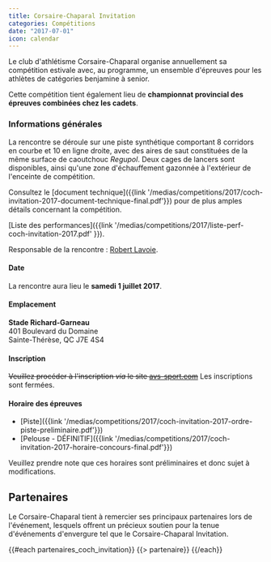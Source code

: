 ```yaml
---
title: Corsaire-Chaparal Invitation
categories: Compétitions
date: "2017-07-01"
icon: calendar
---
```


Le club d'athlétisme Corsaire-Chaparal organise annuellement sa compétition estivale avec, au programme, un ensemble d'épreuves pour les athlètes de catégories benjamine à senior.

Cette compétition tient également lieu de **championnat provincial des épreuves combinées chez les cadets**.

### Informations générales

La rencontre se déroule sur une piste synthétique comportant 8 corridors en courbe et 10 en ligne droite, avec des aires de saut constituées de la même surface de caoutchouc *Regupol*. Deux cages de lancers sont disponibles, ainsi qu'une zone d'échauffement gazonnée à l'extérieur de l'enceinte de compétition.

Consultez le [document technique]({{link '/medias/competitions/2017/coch-invitation-2017-document-technique-final.pdf'}}) pour de plus amples détails concernant la compétition.

[Liste des performances]({{link '/medias/competitions/2017/liste-perf-coch-invitation-2017.pdf' }}).

Responsable de la rencontre : [Robert Lavoie](mailto:robertlecoach@gmail.com).

#### Date

La rencontre aura lieu le **samedi 1 juillet 2017**.

#### Emplacement

**Stade Richard-Garneau**  
401 Boulevard du Domaine  
Sainte-Thérèse, QC J7E 4S4

#### Inscription

~~Veuillez procéder à l'inscription *via* le site [avs-sport.com](https://www.avs-sport.com/main.php)~~ Les inscriptions sont fermées.

#### Horaire des épreuves

* [Piste]({{link '/medias/competitions/2017/coch-invitation-2017-ordre-piste-preliminaire.pdf'}})
* [Pelouse - DÉFINITIF]({{link '/medias/competitions/2017/coch-invitation-2017-horaire-concours-final.pdf'}})

Veuillez prendre note que ces horaires sont préliminaires et donc sujet à modifications.

## Partenaires

Le Corsaire-Chaparal tient à remercier ses principaux partenaires lors de l'événement, lesquels offrent un précieux soutien pour la tenue d'événements d'envergure tel que le Corsaire-Chaparal Invitation.

{{#each partenaires_coch_invitation}}
{{> partenaire}}
{{/each}}

